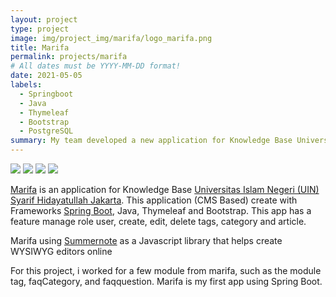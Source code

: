 ```yaml
---
layout: project
type: project
image: img/project_img/marifa/logo_marifa.png
title: Marifa
permalink: projects/marifa
# All dates must be YYYY-MM-DD format!
date: 2021-05-05
labels:
  - Springboot
  - Java
  - Thymeleaf
  - Bootstrap
  - PostgreSQL
summary: My team developed a new application for Knowledge Base Universitas Islam Negeri (UIN) Syarif Hidayatullah Jakarta, named Marifa. This application (CMS Based) made by Java with Springboot Framework and Thymeleaf.
---
```


<div class="ui medium rounded images justify-content">
  <img class="ui image" src="../images/marifa/Home.png">
  <img class="ui image" src="../images/marifa/Login.png">
  <img class="ui image" src="../images/marifa/Category - admin.png">
  <img class="ui image" src="../images/marifa/Article - admin.png">
</div>


[Marifa](https://marifa.uinjkt.ac.id/) is an application for Knowledge Base [Universitas Islam Negeri (UIN) Syarif Hidayatullah Jakarta](https://www.uinjkt.ac.id/). This application (CMS Based) create with Frameworks [Spring Boot](https://spring.io/), Java, Thymeleaf and Bootstrap. This app has a feature manage role user, create, edit, delete tags, category and article.

Marifa using [Summernote](https://summernote.org) as a Javascript library that helps create WYSIWYG editors online 

For this project, i worked for a few module from marifa, such as the module tag, faqCategory, and faqquestion. Marifa is my first app using Spring Boot.



